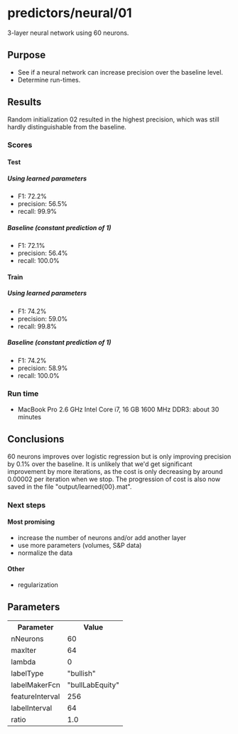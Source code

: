 predictors/neural/01
===
3-layer neural network using 60 neurons.

Purpose
---
- See if a neural network can increase precision over the baseline level.
- Determine run-times.

Results
---
Random initialization 02 resulted in the highest precision, which was
still hardly distinguishable from the baseline.

### Scores

#### Test

##### Using learned parameters
- F1: 72.2%
- precision: 56.5%
- recall: 99.9%

##### Baseline (constant prediction of 1)
- F1: 72.1%
- precision: 56.4%
- recall: 100.0%

#### Train

##### Using learned parameters
- F1: 74.2%
- precision: 59.0%
- recall: 99.8%

##### Baseline (constant prediction of 1)
- F1: 74.2%
- precision: 58.9%
- recall: 100.0%

### Run time
- MacBook Pro 2.6 GHz Intel Core i7, 16 GB 1600 MHz DDR3: about 30 minutes

Conclusions
---
60 neurons improves over logistic regression but is only improving precision
by 0.1% over the baseline. It is unlikely that we'd get significant improvement
by more iterations, as the cost is only decreasing by around 0.00002 per iteration
when we stop. The progression of cost is also now saved in the file "output/learned{00}.mat".

### Next steps
#### Most promising
- increase the number of neurons and/or add another layer
- use more parameters (volumes, S&P data)
- normalize the data

#### Other
- regularization

Parameters
---
<table>
    <tr>
        <th>Parameter</th>
        <th>Value</th>
    </tr>
    <tr>
        <td>nNeurons</td>
        <td>60</td>
    </tr>
    <tr>
        <td>maxIter</td>
        <td>64</td>
    </tr>
    <tr>
        <td>lambda</td>
        <td>0</td>
    </tr>
    <tr>
        <td>labelType</td>
        <td>"bullish"</td>
    </tr>
    <tr>
        <td>labelMakerFcn</td>
        <td>"bullLabEquity"</td>
    </tr>
    <tr>
        <td>featureInterval</td>
        <td>256</td>
    </tr>
    <tr>
        <td>labelInterval</td>
        <td>64</td>
    </tr>
    <tr>
        <td>ratio</td>
        <td>1.0</td>
    </tr>
</table>
